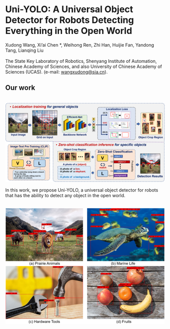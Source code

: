 # Uni-YOLO: A Universal Object Detector for Robots Detecting Everything in the Open World
Xudong Wang, Xi’ai Chen *, Weihong Ren, Zhi Han, Huijie Fan, Yandong Tang, Lianqing Liu <br />
 <br />
The State Key Laboratory of Robotics, Shenyang Institute of Automation, Chinese Academy of Sciences, and also University of Chinese Academy of Sciences (UCAS). (e-mail: wangxudong@sia.cn).
## Our work 

<p float="left">
  &emsp;&emsp; <img src="./f2.png" width="900" />
</p>

In this work, we propose Uni-YOLO, a universal object detector for robots that has the ability to detect any object in the open world.

<p float="left">
  &emsp;&emsp; <img src="./f7.png" width="900" />
</p>
